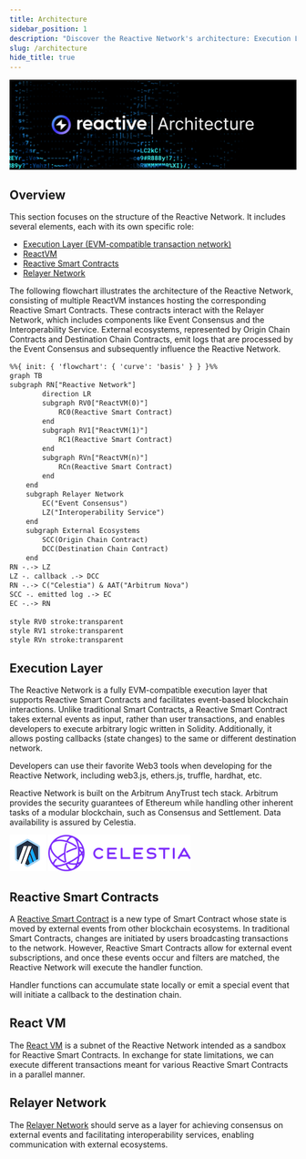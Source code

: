 ```yaml
---
title: Architecture
sidebar_position: 1
description: "Discover the Reactive Network's architecture: Execution Layer, Reactive Smart Contracts, React VM, and Relayer Network. Explore event-based interactions and interoperability services for seamless blockchain communication."
slug: /architecture
hide_title: true
---
```


![Architecture Image](../img/architecture.jpg)

## Overview

This section focuses on the structure of the Reactive Network. It includes several elements, each with its own specific role:

- [Execution Layer (EVM-compatible transaction network)](https://www.gocrypto.com/blog/what-are-evm-compatible-blockchains)
- [ReactVM](./react-vm.md)
- [Reactive Smart Contracts](./reactive-smart-contracts.md)
- [Relayer Network](./relayer-network.md)

The following flowchart illustrates the architecture of the Reactive Network, consisting of multiple ReactVM instances hosting
the corresponding Reactive Smart Contracts. These contracts interact with the Relayer Network, which includes components like
Event Consensus and the Interoperability Service. External ecosystems, represented by Origin Chain Contracts and Destination
Chain Contracts, emit logs that are processed by the Event Consensus and subsequently influence the Reactive Network.

```mermaid
%%{ init: { 'flowchart': { 'curve': 'basis' } } }%%
graph TB
subgraph RN["Reactive Network"]
        direction LR
        subgraph RV0["ReactVM(0)"]
            RC0(Reactive Smart Contract)
        end
        subgraph RV1["ReactVM(1)"]
            RC1(Reactive Smart Contract)
        end
        subgraph RVn["ReactVM(n)"]
            RCn(Reactive Smart Contract)
        end
    end
    subgraph Relayer Network
        EC("Event Consensus")
        LZ("Interoperability Service")
    end
    subgraph External Ecosystems
        SCC(Origin Chain Contract)
        DCC(Destination Chain Contract)
    end
RN -.-> LZ
LZ -. callback .-> DCC
RN -.-> C("Celestia") & AAT("Arbitrum Nova")
SCC -. emitted log .-> EC
EC -.-> RN

style RV0 stroke:transparent
style RV1 stroke:transparent
style RVn stroke:transparent
```

## Execution Layer

The Reactive Network is a fully EVM-compatible execution layer that supports Reactive Smart Contracts and facilitates
event-based blockchain interactions. Unlike traditional Smart Contracts, a Reactive Smart Contract takes external events
as input, rather than user transactions, and enables developers to execute arbitrary logic written in Solidity. Additionally,
it allows posting callbacks (state changes) to the same or different destination network.

Developers can use their favorite Web3 tools when developing for the Reactive Network, including web3.js, ethers.js,
truffle, hardhat, etc.

Reactive Network is built on the Arbitrum AnyTrust tech stack. Arbitrum provides the security guarantees of Ethereum
while handling other inherent tasks of a modular blockchain, such as Consensus and Settlement. Data availability is
assured by Celestia.

![Arbitrum](./img/arbitrum.png) ![Celestia](./img/celestia.png)

## Reactive Smart Contracts

A [Reactive Smart Contract](./reactive-smart-contracts.md) is a new type of Smart Contract whose state is moved by external
events from other blockchain ecosystems. In traditional Smart Contracts, changes are initiated by users broadcasting
transactions to the network. However, Reactive Smart Contracts allow for external event subscriptions, and once these events
occur and filters are matched, the Reactive Network will execute the handler function.

Handler functions can accumulate state locally or emit a special event that will initiate a callback to the destination
chain.

## React VM

The [React VM](./react-vm.md) is a subnet of the Reactive Network intended as a sandbox for Reactive Smart Contracts. In exchange for state
limitations, we can execute different transactions meant for various Reactive Smart Contracts in a parallel manner.

## Relayer Network

The [Relayer Network](./relayer-network.md) should serve as a layer for achieving consensus on external events and facilitating
interoperability services, enabling communication with external ecosystems.